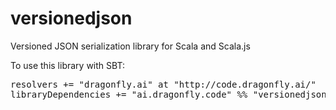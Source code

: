 # versionedjson
Versioned JSON serialization library for Scala and Scala.js

To use this library with SBT:
<pre>
resolvers += "dragonfly.ai" at "http://code.dragonfly.ai/"
libraryDependencies += "ai.dragonfly.code" %% "versionedjson" % "0.1"
</pre><br />

